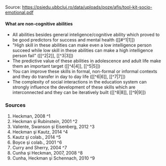 Source: https://psiedu.ubbcluj.ro/data/uploads/poze/afis/tool-kit-socio-emotional.pdf

#### What are non-cognitive abilities

- All abilities besides general inteligence/cognitive ability which proved to be good predictors for success and mental health ([[#^1|1]])
- "High skill in these abilities can make even a low intelligence person succeed while low skill in these abilities can make a high intelligence person fail" ([[^2|2]], [[^3|3]])
- The predictive value of these abilities in adolescence and adult life make them an important target ([[^4|4]], [[^5|5]])
- You can improve these skills in formal, non-formal or informal contexts and they do transfer in day to day life ([[^6|6]], [[^7|7]])
- The complexity of social interactions in the education system can strongly influence the development of these skills which are interconnected and they can be iteratively built ([[^8|8]], [[^9|9]])



### Sources
1. Heckman, 2008 ^1
2. Heckman şi Rubinstein, 2001 ^2
3. Valiente, Swanson şi Eisenberg, 2012 ^3
4. Heckman şi Kautz, 2014 ^4
5. Kautz şi colab., 2014 ^5
6. Boyce şi colab., 2001 ^6
7. Curry and Sherry, 2004 ^7
8. Cunha şi Heckman, 2007, 2008 ^8
9. Cunha, Heckman şi Schennach, 2010 ^9